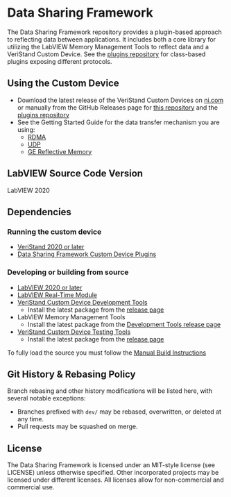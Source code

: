 # Data Sharing Framework
The Data Sharing Framework repository provides a plugin-based approach to reflecting data between applications. It includes both a core library for utilizing the LabVIEW Memory Management Tools to reflect data and a VeriStand Custom Device. See the [plugins repository](https://github.com/ni/niveristand-data-sharing-framework-custom-device-plugins) for class-based plugins exposing different protocols.

## Using the Custom Device

- Download the latest release of the VeriStand Custom Devices on [ni.com](https://www.ni.com/en-us/support/downloads/software-products/download.veristand-custom-devices.html) or manually from the GitHub Releases page for [this repository](https://github.com/ni/niveristand-data-sharing-framework-custom-device/releases) and the [plugins repository](https://github.com/ni/niveristand-data-sharing-framework-custom-device-plugins/releases)
- See the Getting Started Guide for the data transfer mechanism you are using:
  - [RDMA](https://github.com/ni/niveristand-data-sharing-framework-custom-device-plugins/blob/main/Docs/Getting%20Started%20with%20the%20RDMA%20Component.md)
  - [UDP](https://github.com/ni/niveristand-data-sharing-framework-custom-device-plugins/blob/main/Docs/Getting%20Started%20with%20the%20UDP%20Component.md)
  - [GE Reflective Memory](https://github.com/ni/niveristand-data-sharing-framework-custom-device-plugins/blob/main/Docs/Getting%20Started%20with%20the%20GE%20Reflective%20Memory%20Component.md)

## LabVIEW Source Code Version

LabVIEW 2020

## Dependencies

### Running the custom device

- [VeriStand 2020 or later](https://www.ni.com/en-us/support/downloads/software-products/download.veristand.html)
- [Data Sharing Framework Custom Device Plugins](https://github.com/ni/niveristand-data-sharing-framework-custom-device-plugins/releases)

### Developing or building from source 

- [LabVIEW 2020 or later](https://www.ni.com/en-us/support/downloads/software-products/download.labview.html)
- [LabVIEW Real-Time Module](https://www.ni.com/en-us/support/downloads/software-products/download.labview-real-time-module.html)
- [VeriStand Custom Device Development Tools](https://github.com/ni/niveristand-custom-device-development-tools)
  - Install the latest package from the [release page](https://github.com/ni/niveristand-custom-device-development-tools/releases)
- LabVIEW Memory Management Tools
  - Install the latest package from the [Development Tools release page](https://github.com/ni/niveristand-custom-device-development-tools/releases)
- [VeriStand Custom Device Testing Tools](https://github.com/ni/niveristand-custom-device-testing-tools)
  - Install the latest package from the [release page](https://github.com/ni/niveristand-custom-device-testing-tools/releases)

To fully load the source you must follow the [Manual Build Instructions](Docs/Manual%20Build%20Instructions.md)

## Git History & Rebasing Policy
Branch rebasing and other history modifications will be listed here, with several notable exceptions:
- Branches prefixed with `dev/` may be rebased, overwritten, or deleted at any time.
- Pull requests may be squashed on merge.

## License
The Data Sharing Framework is licensed under an MIT-style license (see LICENSE) unless otherwise specified. Other incorporated projects may be licensed under different licenses. All licenses allow for non-commercial and commercial use.
